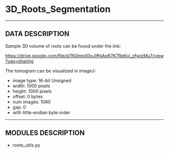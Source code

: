 # 3D_Roots_Segmentation
-----------------
DATA DESCRIPTION
-----------------

Sample 3D volume of roots can be found under the link:

https://drive.google.com/file/d/1N3mpX0oJlffgAo67K7ReKoj_zfwizMu7/view?usp=sharing

The tomogram can be visualized in imageJ:

- image type: 16-bit Unsigned
- width: 1000 pixels
- height: 1000 pixels
- offset: 0 bytes
- num images: 1080
- gap: 0
- with little-endian byte order

--------------------
MODULES DESCRIPTION
--------------------
- roots_utils.py
